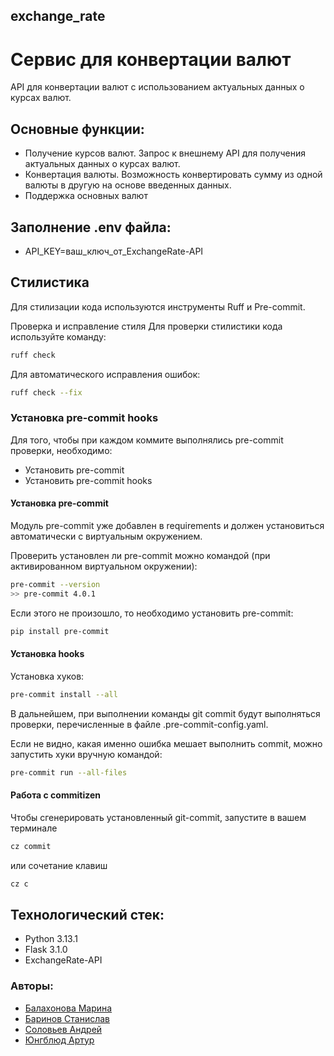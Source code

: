 ## exchange_rate

# Сервис для конвертации валют

API для конвертации валют с использованием актуальных данных о курсах валют.


## Основные функции:
- Получение курсов валют. Запрос к внешнему API для получения актуальных данных о курсах валют.
- Конвертация валюты. Возможность конвертировать сумму из одной валюты в другую на основе введенных данных.
- Поддержка основных валют

## Заполнение .env файла:

- API_KEY=ваш_ключ_от_ExchangeRate-API

## Стилистика
Для стилизации кода используются инструменты Ruff и Pre-commit.

Проверка и исправление стиля
Для проверки стилистики кода используйте команду:
```sh
ruff check
```
Для автоматического исправления ошибок:
```sh
ruff check --fix
```

### Установка pre-commit hooks

Для того, чтобы при каждом коммите выполнялись pre-commit проверки, необходимо:
- Установить pre-commit
- Установить pre-commit hooks

#### Установка pre-commit
Модуль pre-commit уже добавлен в requirements и должен установиться автоматически с виртуальным окружением.

Проверить установлен ли pre-commit можно командой (при активированном виртуальном окружении):
```sh
pre-commit --version
>> pre-commit 4.0.1
```

Если этого не произошло, то необходимо установить pre-commit:
```sh
pip install pre-commit
```

#### Установка hooks
Установка хуков:
```sh
pre-commit install --all
```
В дальнейшем, при выполнении команды git commit будут выполняться проверки, перечисленные в файле .pre-commit-config.yaml.

Если не видно, какая именно ошибка мешает выполнить commit, можно запустить хуки вручную командой:
```sh
pre-commit run --all-files
```

#### Работа с commitizen
Чтобы сгенерировать установленный git-commit, запустите в вашем терминале
```sh
cz commit
```
или сочетание клавиш
```sh
cz c
```

## Технологический стек:

- Python 3.13.1
- Flask 3.1.0
- ExchangeRate-API


### Авторы:
- [Балахонова Марина](https://github.com/margoloko)
- [Баринов Станислав](https://github.com/hixwizard)
- [Соловьев Андрей](https://github.com/soloviev-andrey)
- [Юнгблюд Артур](https://github.com/BlopFlop)
